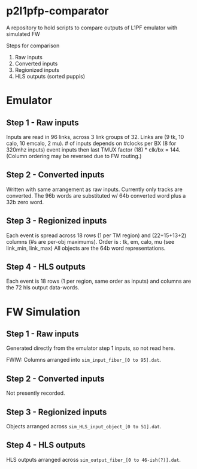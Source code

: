 # p2l1pfp-comparator
A repository to hold scripts to compare outputs of L1PF emulator with simulated FW


Steps for comparison
1. Raw inputs
2. Converted inputs
3. Regionized inputs
4. HLS outputs (sorted puppis)


# Emulator

## Step 1 - Raw inputs
Inputs are read in 96 links, across 3 link groups of 32.
Links are (9 tk, 10 calo, 10 emcalo, 2 mu).
\# of inputs depends on #clocks per BX (8 for 320mhz inputs)
event inputs then last TMUX factor (18) * clk/bx = 144.
(Column ordering may be reversed due to FW routing.)

## Step 2 - Converted inputs
Written with same arrangement as raw inputs.
Currently only tracks are converted.
The 96b words are substituted w/ 64b converted word 
plus a 32b zero word.

## Step 3 - Regionized inputs
Each event is spread across 18 rows (1 per TM region)
and (22+15+13+2) columns (#s are per-obj maximums).
Order is : tk, em, calo, mu (see link_min, link_max)
All objects are the 64b word representations.

## Step 4 - HLS outputs
Each event is 18 rows (1 per region, same order as inputs)
and columns are the 72 hls output data-words.


# FW Simulation

## Step 1 - Raw inputs
Generated directly from the emulator step 1 inputs, so not read here.

FWIW: Columns arranged into `sim_input_fiber_[0 to 95].dat`.

## Step 2 - Converted inputs
Not presently recorded.

## Step 3 - Regionized inputs
Objects arranged across `sim_HLS_input_object_[0 to 51].dat`.

## Step 4 - HLS outputs
HLS outputs arranged across `sim_output_fiber_[0 to 46-ish(?)].dat`.

